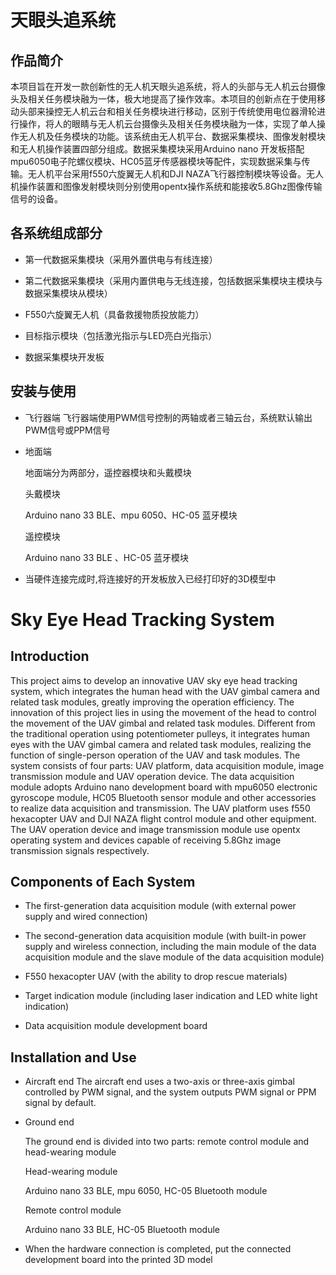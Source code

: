# 天眼头追系统
## 作品简介
本项目旨在开发一款创新性的无人机天眼头追系统，将人的头部与无人机云台摄像头及相关任务模块融为一体，极大地提高了操作效率。本项目的创新点在于使用移动头部来操控无人机云台和相关任务模块进行移动，区别于传统使用电位器滑轮进行操作，将人的眼睛与无人机云台摄像头及相关任务模块融为一体，实现了单人操作无人机及任务模块的功能。该系统由无人机平台、数据采集模块、图像发射模块和无人机操作装置四部分组成。数据采集模块采用Arduino nano 开发板搭配mpu6050电子陀螺仪模块、HC05蓝牙传感器模块等配件，实现数据采集与传输。无人机平台采用f550六旋翼无人机和DJI NAZA飞行器控制模块等设备。无人机操作装置和图像发射模块则分别使用opentx操作系统和能接收5.8Ghz图像传输信号的设备。


## 各系统组成部分
- 第一代数据采集模块（采用外置供电与有线连接）
  



- 第二代数据采集模块（采用内置供电与无线连接，包括数据采集模块主模块与数据采集模块从模块）
 
 
 
- F550六旋翼无人机（具备救援物质投放能力）
 


 
- 目标指示模块（包括激光指示与LED亮白光指示）
 
 

- 数据采集模块开发板
 
## 安装与使用

- 飞行器端
  飞行器端使用PWM信号控制的两轴或者三轴云台，系统默认输出PWM信号或PPM信号

  
- 地面端

  地面端分为两部分，遥控器模块和头戴模块

  头戴模块

  Arduino nano 33 BLE、mpu 6050、HC-05 蓝牙模块

  遥控模块

  Arduino nano 33 BLE 、HC-05 蓝牙模块


- 当硬件连接完成时,将连接好的开发板放入已经打印好的3D模型中

## 




# Sky Eye Head Tracking System
## Introduction
This project aims to develop an innovative UAV sky eye head tracking system, which integrates the human head with the UAV gimbal camera and related task modules, greatly improving the operation efficiency. The innovation of this project lies in using the movement of the head to control the movement of the UAV gimbal and related task modules. Different from the traditional operation using potentiometer pulleys, it integrates human eyes with the UAV gimbal camera and related task modules, realizing the function of single-person operation of the UAV and task modules. The system consists of four parts: UAV platform, data acquisition module, image transmission module and UAV operation device. The data acquisition module adopts Arduino nano development board with mpu6050 electronic gyroscope module, HC05 Bluetooth sensor module and other accessories to realize data acquisition and transmission. The UAV platform uses f550 hexacopter UAV and DJI NAZA flight control module and other equipment. The UAV operation device and image transmission module use opentx operating system and devices capable of receiving 5.8Ghz image transmission signals respectively.


## Components of Each System
- The first-generation data acquisition module (with external power supply and wired connection)
  



- The second-generation data acquisition module (with built-in power supply and wireless connection, including the main module of the data acquisition module and the slave module of the data acquisition module)
 
 
 
- F550 hexacopter UAV (with the ability to drop rescue materials)
 


 
- Target indication module (including laser indication and LED white light indication)
 
 

- Data acquisition module development board
 
## Installation and Use

- Aircraft end
  The aircraft end uses a two-axis or three-axis gimbal controlled by PWM signal, and the system outputs PWM signal or PPM signal by default.

  
- Ground end

  The ground end is divided into two parts: remote control module and head-wearing module

  Head-wearing module

  Arduino nano 33 BLE, mpu 6050, HC-05 Bluetooth module

  Remote control module

  Arduino nano 33 BLE, HC-05 Bluetooth module


- When the hardware connection is completed, put the connected development board into the printed 3D model
